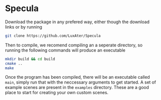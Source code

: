 # Specula #

Download the package in any prefered way, either though the download links or
by running
```bash
git clone https://github.com/LuxAter/Specula
```

Then to compile, we recomend compiling an a seperate directory, so running the
following commands will produce an executable
```bash
mkdir build && cd build
cmake ..
make
```

Once the program has been compiled, there will be an executable called
``main``, simply run that with the neccessary arguments to get started. A set
of example scenes are present in the ``examples`` directory. These are a good
place to start for creating your own custom scenes.



